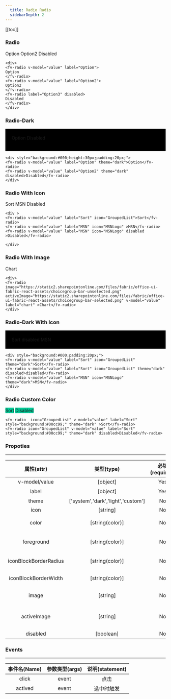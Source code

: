 ```yaml
---
  title: Radio Radio
  sidebarDepth: 2
---
```


<script>
  export default {
    data(){
      return {
        value:"Option"
      }
    },
    methods:{
      active(){
        ++this.status;
      }
    }
  }
</script>
  
[[toc]]

### Radio

<div>
<fv-radio v-model="value" label="Option">
Option
</fv-radio> 
<fv-radio v-model="value" label="Option2">
Option2
</fv-radio>
<fv-radio label="Option3" disabled>
Disabled
</fv-radio>
</div>

```vue
<div>
<fv-radio v-model="value" label="Option">
Option
</fv-radio> 
<fv-radio v-model="value" label="Option2">
Option2
</fv-radio>
<fv-radio label="Option3" disabled>
Disabled
</fv-radio>
</div>
```

### Radio-Dark

<div style="background:#000;height:30px;padding:20px;">
<fv-radio v-model="value" label="Option" theme="dark">Option</fv-radio>
<fv-radio v-model="value" label="Option2" theme="dark" disabled>Disabled</fv-radio>
</div>

```vue
<div style="background:#000;height:30px;padding:20px;">
<fv-radio v-model="value" label="Option" theme="dark">Option</fv-radio>
<fv-radio v-model="value" label="Option2" theme="dark" disabled>Disabled</fv-radio>
</div>
```

### Radio With Icon

<div >
<fv-radio v-model="value" label="Sort" icon="GroupedList">Sort</fv-radio>
<fv-radio v-model="value" label="MSN" icon="MSNLogo" >MSN</fv-radio>
<fv-radio v-model="value" label="MSN" icon="MSNLogo" disabled >Disabled</fv-radio>

</div>

```vue
<div >
<fv-radio v-model="value" label="Sort" icon="GroupedList">Sort</fv-radio>
<fv-radio v-model="value" label="MSN" icon="MSNLogo" >MSN</fv-radio>
<fv-radio v-model="value" label="MSN" icon="MSNLogo" disabled >Disabled</fv-radio>

</div>
```

### Radio With Image

<div>
<fv-radio image="https://static2.sharepointonline.com/files/fabric/office-ui-fabric-react-assets/choicegroup-bar-unselected.png" activeImage="https://static2.sharepointonline.com/files/fabric/office-ui-fabric-react-assets/choicegroup-bar-selected.png" v-model="value" label="chart" >Chart</fv-radio>
</div>

```vue
<div>
<fv-radio image="https://static2.sharepointonline.com/files/fabric/office-ui-fabric-react-assets/choicegroup-bar-unselected.png" activeImage="https://static2.sharepointonline.com/files/fabric/office-ui-fabric-react-assets/choicegroup-bar-selected.png" v-model="value" label="chart" >Chart</fv-radio>
</div>
```

### Radio-Dark With Icon

<div style="background:#000;padding:20px;">
<fv-radio v-model="value" label="Sort" icon="GroupedList" theme="dark">Sort</fv-radio>
<fv-radio v-model="value" label="Sort" icon="GroupedList" theme="dark" disabled>disabled</fv-radio>
<fv-radio v-model="value" label="MSN" icon="MSNLogo" theme="dark">MSN</fv-radio>
</div>

```vue
<div style="background:#000;padding:20px;">
<fv-radio v-model="value" label="Sort" icon="GroupedList" theme="dark">Sort</fv-radio>
<fv-radio v-model="value" label="Sort" icon="GroupedList" theme="dark" disabled>disabled</fv-radio>
<fv-radio v-model="value" label="MSN" icon="MSNLogo" theme="dark">MSN</fv-radio>
</div>
```

### Radio Custom Color
<fv-radio  icon="GroupedList" v-model="value" label="Sort" style="background:#00cc99;" theme="dark" >Sort</fv-radio>
<fv-radio icon="GroupedList" v-model="value" label="Sort" style="background:#00cc99;" theme="dark" disabled>Disabled</fv-radio>

```vue
<fv-radio  icon="GroupedList" v-model="value" label="Sort" style="background:#00cc99;" theme="dark" >Sort</fv-radio>
<fv-radio icon="GroupedList" v-model="value" label="Sort" style="background:#00cc99;" theme="dark" disabled>Disabled</fv-radio>
```


### Propoties
---
|      属性(attr)       |             类型(type)             | 必填(required) |     默认值(default)      |    说明(statement)     |
|:---------------------:|:----------------------------------:|:--------------:|:------------------------:|:----------------------:|
|     v-model/value     |              [object]              |      Yes       |        undefined         |         选项值         |
|         label         |              [object]              |      Yes       |        undefined         |         选项值         |
|         theme         | ['system','dark','light','custom'] |       No       |         'system'         |         主题色         |
|         icon          |              [string]              |       No       |           null           |        MS-ICON         |
|         color         |          [string(color)]           |       No       |           null           |    文字和图标前景色    |
|      foreground       |          [string(color)]           |       No       | rgba(0, 120, 212, 0.829) |      Radio前景色       |
| iconBlockBorderRadius |          [string(color)]           |       No       |            3             |   带图标样式圆角大小   |
| iconBlockBorderWidth  |          [string(color)]           |       No       |            2             |   带图标样式边框大小   |
|         image         |              [string]              |       No       |           null           |     32*32 图像链接     |
|      activeImage      |              [string]              |       No       |           null           | 32*32 选中时的图像链接 |
|       disabled        |             [boolean]              |       No       |          false           |        是否禁用        |

### Events
---
| 事件名(Name) | 参数类型(args) | 说明(statement) |
|:------------:|:--------------:|:---------------:|
|    click     |     event      |      点击       |
|   actived    |     event      |   选中时触发    |

  
